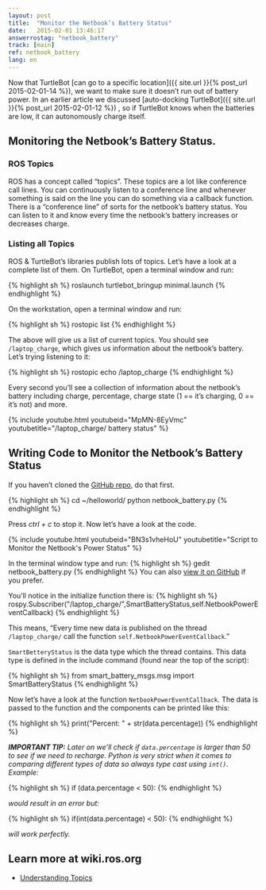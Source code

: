 ```yaml
---
layout: post
title:  "Monitor the Netbook’s Battery Status"
date:   2015-02-01 13:46:17
answerrostag: "netbook_battery"
track: [main]
ref: netbook_battery
lang: en
---
```


Now that TurtleBot [can go to a specific location]({{ site.url }}{% post_url 2015-02-01-14 %}), we want to make sure it doesn’t run out of battery power. In an earlier article we discussed [auto-docking TurtleBot]({{ site.url }}{% post_url 2015-02-01-12 %}) , so if TurtleBot knows when the batteries are low, it can autonomously charge itself.

## Monitoring the Netbook’s Battery Status.

### ROS Topics

ROS has a concept called “topics”. These topics are a lot like conference call lines. You can continuously listen to a conference line and whenever something is said on the line you can do something via a callback function. There is a “conference line” of sorts for the netbook’s battery status. You can listen to it and know every time the netbook’s battery increases or decreases charge.

### Listing all Topics

ROS & TurtleBot’s libraries publish lots of topics. Let’s have a look at a complete list of them. On TurtleBot, open a terminal window and run:

{% highlight sh %}
roslaunch turtlebot_bringup minimal.launch
{% endhighlight %}

On the workstation, open a terminal window and run:

{% highlight sh %}
rostopic list
{% endhighlight %}

The above will give us a list of current topics. You should see `/laptop_charge`, which gives us information about the netbook’s battery. Let’s trying listening to it:

{% highlight sh %}
rostopic echo /laptop_charge
{% endhighlight %}

Every second you’ll see a collection of information about the netbook’s battery including charge, percentage, charge state (1 == it’s charging, 0 == it’s not) and more.

{% include youtube.html youtubeid="MpMN-8EyVmc" youtubetitle="/laptop_charge/ battery status" %}

## Writing Code to Monitor the Netbook’s Battery Status

If you haven’t cloned the [GitHub repo](https://github.com/markwsilliman/turtlebot/), do that first.

{% highlight sh %}
cd ~/helloworld/
python netbook_battery.py
{% endhighlight %}

Press *ctrl + c* to stop it. Now let’s have a look at the code.

{% include youtube.html youtubeid="BN3s1vheHoU" youtubetitle="Script to Monitor the Netbook's Power Status" %}

In the terminal window type and run:
{% highlight sh %}
gedit netbook_battery.py
{% endhighlight %}
You can also [view it on GitHub](https://github.com/markwsilliman/turtlebot/blob/master/netbook_battery.py) if you prefer.

You’ll notice in the initialize function there is:
{% highlight sh %}
rospy.Subscriber("/laptop_charge/",SmartBatteryStatus,self.NetbookPowerEventCallback)
{% endhighlight %}

This means, “Every time new data is published on the thread `/laptop_charge/` call the function `self.NetbookPowerEventCallback`.”

`SmartBetteryStatus` is the data type which the thread contains. This data type is defined in the include command (found near the top of the script):

{% highlight sh %}
from smart_battery_msgs.msg import SmartBatteryStatus
{% endhighlight %}

Now let’s have a look at the function `NetbookPowerEventCallback`. The data is passed to the function and the components can be printed like this:

{% highlight sh %}
print("Percent: " + str(data.percentage)) 
{% endhighlight %}

***IMPORTANT TIP:** Later on we’ll check if `data.percentage` is larger than 50 to see if we need to recharge. Python is very strict when it comes to comparing different types of data so always type cast using `int()`. Example:*

{% highlight sh %}
if (data.percentage < 50):
{% endhighlight %}

*would result in an error but:*

{% highlight sh %}
if(int(data.percentage) < 50):
{% endhighlight %}

*will work perfectly.*

## Learn more at wiki.ros.org

* [Understanding Topics](http://wiki.ros.org/ROS/Tutorials/UnderstandingTopics)